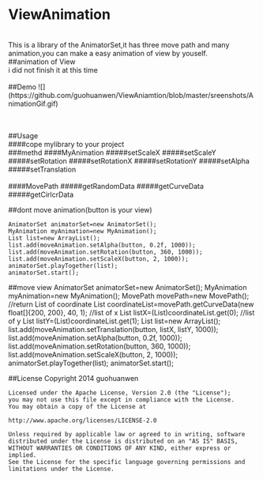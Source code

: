 # ViewAnimation
<br>
This is a library of the AnimatorSet,it has three move path and many animation,you can make a easy animation of view by youself.
<br>
##animation of View<br>
i did not finish it at this time<br>
<br>
##Demo
![](https://github.com/guohuanwen/ViewAniamtion/blob/master/sreenshots/AnimationGif.gif)<br>
<br>
<br>


##Usage
<br>
####cope mylibrary to your project
<br>
###methd
####MyAnimation 
#####setScaleX
#####setScaleY
#####setRotation
#####setRotationX
#####setRotationY
#####setAlpha
#####setTranslation
<br>
<br>
####MovePath 
#####getRandomData
#####getCurveData
#####getCirlcrData

##dont move animation(button is your view)

    AnimatorSet animatorSet=new AnimatorSet();
    MyAnimation myAnimation=new MyAnimation();
    List list=new ArrayList();
    list.add(moveAnimation.setAlpha(button, 0.2f, 1000));
    list.add(moveAnimation.setRotation(button, 360, 1000));
    list.add(moveAnimation.setScaleX(button, 2, 1000));
    animatorSet.playTogether(list);
    animatorSet.start();

##move view
    AnimatorSet animatorSet=new AnimatorSet();
    MyAnimation myAnimation=new MyAnimation();
    MovePath movePath=new MovePath();
    //return List of coordinate
    List coordinateList=movePath.getCurveData(new float[]{200, 200}, 40, 1);
    //list of x
    List listX=(List)coordinateList.get(0);
    //list of y
    List listY=(List)coordinateList.get(1);
    List list=new ArrayList();
    list.add(moveAnimation.setTranslation(button, listX, listY, 1000));
    list.add(moveAnimation.setAlpha(button, 0.2f, 1000));
    list.add(moveAnimation.setRotation(button, 360, 1000));
    list.add(moveAnimation.setScaleX(button, 2, 1000));
    animatorSet.playTogether(list);
    animatorSet.start();





##License
    Copyright 2014 guohuanwen

    Licensed under the Apache License, Version 2.0 (the "License");
    you may not use this file except in compliance with the License.
    You may obtain a copy of the License at

    http://www.apache.org/licenses/LICENSE-2.0
    
    Unless required by applicable law or agreed to in writing, software
    distributed under the License is distributed on an "AS IS" BASIS,
    WITHOUT WARRANTIES OR CONDITIONS OF ANY KIND, either express or implied.
    See the License for the specific language governing permissions and
    limitations under the License.




